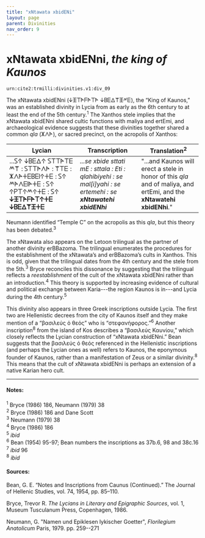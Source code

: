 ```yaml
---
title: "xNtawata xbidENi"
layout: page
parent: Divinities
nav_order: 9
---
```



# xNtawata xbidENni, *the king of Kaunos*

`urn:cite2:trmilli:divinities.v1:div_09`

The xNtawata xbidENni (𐊜𐊑𐊗𐊀𐊇𐊀𐊗𐊀 𐊜𐊂𐊆𐊅𐊚𐊑𐊏𐊆), the “King of Kaunos,” was an established divinity in Lycia from as early as the 6th century to at least the end of the 5th century.<sup>1</sup> The Xanthos stele implies that the xNtawata xbidENni shared cultic functions with maliya and ertEmi, and archaeological evidence suggests that these divinities together shared a common *qla* (𐊌𐊍𐊀), or sacred precinct, on the acropolis of Xanthos: 

|Lycian | Transcription | Translation<sup>2</sup>|
|----------|----------|----------|
|...𐊖𐊁 𐊜𐊂𐊆𐊅𐊁 𐊖𐊗𐊗𐊀𐊗𐊆 𐊎𐊚 : 𐊖𐊗𐊗𐊀𐊍𐊀 : 𐊚𐊗𐊆 : 𐊌𐊍𐊀𐊛𐊆𐊂𐊆𐊊𐊁𐊛𐊆 : 𐊖𐊁 𐊎𐊀𐊍𐊆𐊊𐊀𐊛𐊆 : 𐊖𐊁 𐊁𐊕𐊗𐊁𐊎𐊁𐊛𐊆 : 𐊖𐊁 __𐊜𐊑𐊗𐊀𐊇𐊀𐊗𐊁𐊛𐊆 𐊜𐊂𐊆𐊅𐊚𐊑𐊛𐊆__|*...se xbide sttati mE : sttala : Eti : qlahibiyehi : se mal[i]yahi : se ertemehi : se __xNtawatehi xbidENhi__* |"...and Kaunos will erect a stele in honor of this *qla* and of maliya, and ertEmi, and the __xNtawatehi xbidENhi__."|

Neumann identified “Temple C” on the acropolis as this *qla*, but this theory has been debated.<sup>3</sup>

The xNtawata also appears on the Letoon trilingual as the partner of another divinity erBBazoma. The trilingual enumerates the procedures for the establishment of the xNtawata’s and erBBazoma’s cults in Xanthos. This is odd, given that the trilingual dates from the 4th century and the stele from the 5th.<sup>3</sup> Bryce reconciles this dissonance by suggesting that the trilingual reflects a *reestablishment* of the cult of the xNtawata xbidENni rather than an introduction.<sup>4</sup> This theory is supported by increasing evidence of cultural and political exchange between Karia---the region Kaunos is in---and Lycia during the 4th century.<sup>5</sup> 

This divinity also appears in three Greek inscriptions outside Lycia. The first two are Hellenistic decrees from the city of Kaunos itself and they make mention of a “βασιλεύς ὁ θεός” who is “στεφανήφορος.”<sup>6</sup> Another inscription<sup>8</sup> from the island of Kos describes a “βασιλεύς Καυνίου,” which closely reflects the Lycian construction of “xNtawata xbidENni.” Bean suggests that the βασιλεύς ὁ θεός referenced in the Hellenistic inscriptions (and perhaps the Lycian ones as well) refers to Kaunos, the eponymous founder of Kaunos, rather than a manifestation of Zeus or a similar divinity.<sup>8</sup> This means that the cult of xNtawata xbidENni is perhaps an extension of a native Karian hero cult. 

--------------------

#### Notes:

<sup>1</sup> Bryce (1986) 186, Neumann (1979) 38<br/>
<sup>2</sup> Bryce (1986) 186 and Dane Scott<br/>
<sup>3</sup> Neumann (1979) 38<br/>
<sup>4</sup> Bryce (1986) 186<br/>
<sup>5</sup> *ibid* <br/>
<sup>6</sup> Bean (1954) 95-97; Bean numbers the inscriptions as 37b.6, 98 and 38c.16<br/>
<sup>7</sup> *ibid* 96<br/>
<sup>8</sup> *ibid*<br/>

#### Sources: 
Bean, G. E. “Notes and Inscriptions from Caunus (Continued).” The Journal of Hellenic Studies, vol. 74, 1954, pp. 85–110.

Bryce, Trevor R. *The Lycians in Literary and Epigraphic Sources*, vol. 1, Museum Tusculanum Press, Copenhagen, 1986.

Neumann, G. "Namen und Epiklesen lykischer Goetter", *Florilegium Anatolicum* Paris, 1979. pp. 259--271  
